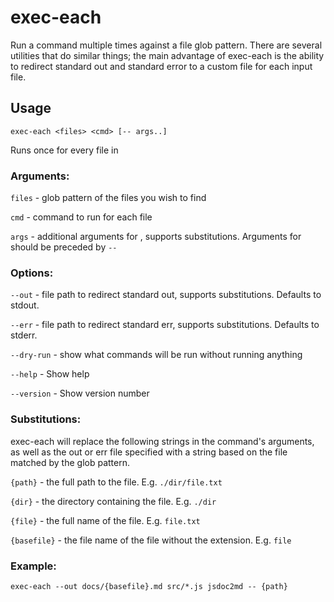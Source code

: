 # exec-each

Run a command multiple times against a file glob pattern. There are several utilities that do similar things; the main advantage of exec-each is the ability to redirect standard out and standard error to a custom file for each input file.

## Usage

`exec-each <files> <cmd> [-- args..]`

Runs <cmd> once for every file in <files>

### Arguments:

`files` - glob pattern of the files you wish to find

`cmd` - command to run for each file

`args` - additional arguments for <cmd>, supports substitutions. Arguments for <cmd> should be preceded by `--`

### Options:

`--out` - file path to redirect standard out, supports substitutions. Defaults to stdout.

`--err` - file path to redirect standard err, supports substitutions. Defaults to stderr.

`--dry-run` - show what commands will be run without running anything

`--help` - Show help

`--version` - Show version number

### Substitutions:

exec-each will replace the following strings in the command's arguments, as well as the out or err file specified with a string based on the file matched by the glob pattern.

`{path}` - the full path to the file. E.g. `./dir/file.txt`

`{dir}` - the directory containing the file. E.g. `./dir`

`{file}` - the full name of the file. E.g. `file.txt`

`{basefile}` - the file name of the file without the extension. E.g. `file`

### Example:

    exec-each --out docs/{basefile}.md src/*.js jsdoc2md -- {path}
